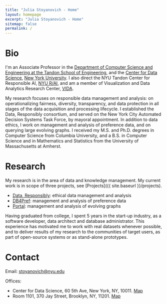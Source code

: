 ```yaml
---
title: "Julia Stoyanovich - Home"
layout: homepage
excerpt: "Julia Stoyanovich - Home"
sitemap: false
permalink: /
---
```


# Bio

I'm an Associate Professor in the [Department of Computer Science and Engineering at the Tandon School of Engineering](https://engineering.nyu.edu/),
and the [Center for Data Science](https://cds.nyu.edu/), [New York University](https://www.nyu.edu/).  I also direct the NYU Tandon Center for Responsible AI, [NYU R/AI](https://airesponsibly.com/), and am a member of Visualization and Data Analytics Research Center, [VIDA](https://vida.engineering.nyu.edu/).

My research focuses on responsible data management and analysis: on operationalizing fairness, diversity, transparency, and data protection
in all stages of the data  acquisition and processing lifecycle. I established the Data, Responsibly consortium, and served on the New York City Automated Decision Systems Task Force, by mayoral appointment.
In addition to data ethics, I work on management and analysis of preference data, and on querying large evolving graphs.
I received my M.S. and Ph.D. degrees in Computer Science from Columbia University, and a B.S. in Computer Science and in Mathematics and Statistics from
 the University of Massachusetts at Amherst.


# Research

My research is in the area of data and knowledge management. My current work is in scope of three projects, see [Projects]({{ site.baseurl }}/projects).


 - [Data, Responsibly](http://dataresponsibly.com): ethical data management and analysis
 - [DB4Pref](http://db4pref.com): management and analysis of preference data
 - [Portal](https://portaldb.github.io): management and analysis of evolving graphs

Having graduated from college, I spent 5 years in the start-up industry, as a software developer, data architect and database administrator. This experience has motivated me to work with real datasets whenever possible, and to deliver results of my research to the communities of target users, as part of open-source systems or as stand-alone prototypes.


# Contact
Email: [stoyanovich@nyu.edu](stoyanovich@nyu.edu)

Offices:
 - Center for Data Science, 60 5th Ave, New York, NY, 10011. [Map](https://www.google.com/maps/place/NYU+Center+for+Data+Science/@40.73502,-73.9969961,17z/data=!3m1!4b1!4m5!3m4!1s0x89c2599787834ad9:0x5dd8af15d9fbc8a3!8m2!3d40.735016!4d-73.994802)
 - Room 1101, 370 Jay Street, Brooklyn, NY, 11201. [Map](https://www.google.nl/maps/place/2+Metro+Tech/@40.693368,-73.9879088,17z/data=!3m1!4b1!4m5!3m4!1s0x89c25a4b06d1cfdf:0x3b2de5d4512b1bfd!8m2!3d40.693364!4d-73.9857147?hl=en")

